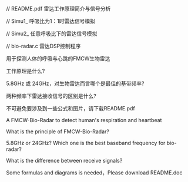 // README.pdf   雷达工作原理简介与信号分析

// Simu1_       呼吸比为1：1时雷达信号模拟

// Simu2_       任意呼吸比下的雷达信号模拟

// bio-radar.c  雷达DSP控制程序


用于探测人体的呼吸与心跳的FMCW生物雷达

工作原理是什么?

5.8GHz 或 24GHz，对生物雷达而言哪个是最佳的基带频率?

两种频率下雷达接收信号的区别是什么?

不可避免要涉及到一些公式和图片，请下载README.pdf

A FMCW-Bio-Radar to detect human's respiration and heartbeat

What is the principle of FMCW-Bio-Radar?

5.8GHz or 24GHz? Which one is the best baseband frequency for bio-radar?

What is the difference between receive signals?

Some formulas and diagrams is needed，Please download README.doc

